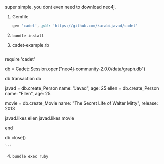 super simple. you dont even need to download neo4j.

1. Gemfile

    ```ruby
    gem 'cadet', git: 'https://github.com/karabijavad/cadet'
    ```
2. ``` bundle install ```
3. cadet-example.rb

    ```ruby

require 'cadet'

db = Cadet::Session.open("neo4j-community-2.0.0/data/graph.db")

db.transaction do

  javad = db.create_Person name: "Javad", age: 25
  ellen = db.create_Person name: "Ellen", age: 25

  movie = db.create_Movie name: "The Secret Life of Walter Mitty", release: 2013

  javad.likes ellen
  javad.likes movie

end

db.close()

    ```
4. ```bundle exec ruby```
